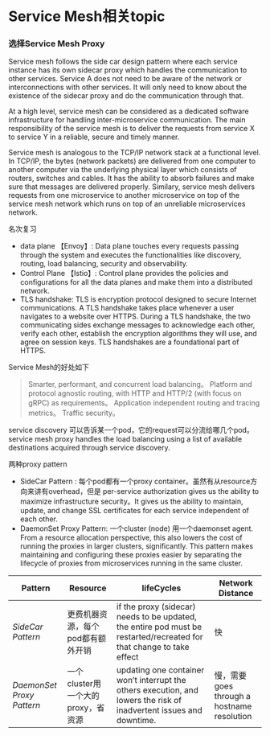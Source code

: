 # Service Mesh相关topic

### 选择Service Mesh Proxy
Service mesh follows the side car design pattern where each service instance has its own sidecar proxy which handles the communication to other services. Service A does not need to be aware of the network or interconnections with other services. It will only need to know about the existence of the sidecar proxy and do the communication through that.

At a high level, service mesh can be considered as a dedicated software infrastructure for handling inter-microservice communication. The main responsibility of the service mesh is to deliver the requests from service X to service Y in a reliable, secure and timely manner. 

Service mesh is analogous to the TCP/IP network stack at a functional level. In TCP/IP, the bytes (network packets) are delivered from one computer to another computer via the underlying physical layer which consists of routers, switches and cables. It has the ability to absorb failures and make sure that messages are delivered properly. Similary, service mesh delivers requests from one microservice to another microservice on top of the service mesh network which runs on top of an unreliable microservices network.


名次复习
  - data plane 【Envoy】: Data plane touches every requests passing through the system and executes the functionalities like discovery, routing, load balancing, security and observability.
  - Control Plane 【Istio】: Control plane provides the policies and configurations for all the data planes and make them into a distributed network.
  - TLS handshake: TLS is encryption protocol designed to secure Internet communications. A TLS handshake takes place whenever a user navigates to a website over HTTPS. During a TLS handshake, the two communicating sides exchange messages to acknowledge each other, verify each other, establish the encryption algorithms they will use, and agree on session keys. TLS handshakes are a foundational part of HTTPS.

Service Mesh的好处如下

> Smarter, performant, and concurrent load balancing。 
> Platform and protocol agnostic routing, with HTTP and HTTP/2 (with focus on gRPC) as requirements。 
> Application independent routing and tracing metrics。 
> Traffic security。 


service discovery 可以告诉某一个pod，它的request可以分流给哪几个pod。service mesh proxy handles the load balancing using a list of available destinations acquired through service discovery.

两种proxy pattern
 - SideCar Pattern        : 每个pod都有一个proxy container。虽然有从resource方向来讲有overhead，但是 per-service authorization gives us the ability to maximize infrastructure security。It gives us the ability to maintain, update, and change SSL certificates for each service independent of each other.
 - DaemonSet Proxy Pattern: 一个cluster (node) 用一个daemonset agent.  From a resource allocation perspective, this also lowers the cost of running the proxies in larger clusters, significantly. This pattern makes maintaining and configuring these proxies easier by separating the lifecycle of proxies from microservices running in the same cluster.

| Pattern | Resource | lifeCycles | Network Distance | 
| ------ | ------ | ------ | ------ |
| *SideCar Pattern* | 更费机器资源，每个pod都有额外开销  | if the proxy (sidecar) needs to be updated, the entire pod must be restarted/recreated for that change to take effect| 快 |
| *DaemonSet Proxy Pattern* | 一个cluster用一个大的proxy，省资源 | updating one container won’t interrupt the others execution, and lowers the risk of inadvertent issues and downtime.| 慢，需要goes through a hostname resolution |
